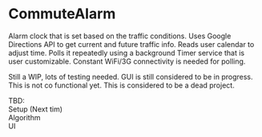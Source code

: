 # CommuteAlarm
Alarm clock that is set based on the traffic conditions. Uses Google Directions API to get current and future traffic info. Reads user calendar to adjust time. Polls it repeatedly using a background Timer service that is user customizable. Constant WiFi/3G connectivity is needed for polling.

Still a WIP, lots of testing needed. GUI is still considered to be in progress. This is not co functional yet. This is considered to be a dead project.

TBD: <br/>
Setup (Next tim)<br/>
Algorithm <br/>
UI <br/>
